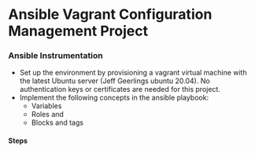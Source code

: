 # Ansible Vagrant Configuration Management Project

### Ansible Instrumentation
- Set up the environment by provisioning a vagrant virtual machine with the latest Ubuntu server (Jeff Geerlings ubuntu 20.04). No authentication keys or certificates are needed for this project.
- Implement the following concepts in the ansible playbook:
  - Variables
  - Roles and
  - Blocks and tags

#### Steps 